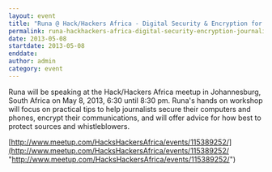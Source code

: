 ```yaml
---
layout: event
title: "Runa @ Hack/Hackers Africa - Digital Security & Encryption for Journalists, Johannesburg"
permalink: runa-hackhackers-africa-digital-security-encryption-journalists-johannesburg
date: 2013-05-08
startdate: 2013-05-08
enddate: 
author: admin
category: event
---
```


Runa will be speaking at the Hack/Hackers Africa meetup in Johannesburg, South Africa on May 8, 2013, 6:30 until 8:30 pm. Runa's hands on workshop will focus on practical tips to help journalists secure their computers and phones, encrypt their communications, and will offer advice for how best to protect sources and whistleblowers.

[http://www.meetup.com/HacksHackersAfrica/events/115389252/](http://www.meetup.com/HacksHackersAfrica/events/115389252/ "http://www.meetup.com/HacksHackersAfrica/events/115389252/")

